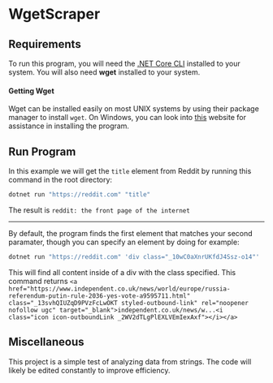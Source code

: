 # WgetScraper
## Requirements
To run this program, you will need the [.NET Core CLI](https://dotnet.microsoft.com/download) installed to your system. You will also need **wget** installed to your system. 

#### Getting Wget
Wget can be installed easily on most UNIX systems by using their package manager to install `wget`. On Windows, you can look into [this](http://gnuwin32.sourceforge.net/packages/wget.htm) website for assistance in installing the program.

## Run Program
In this example we will get the `title` element from Reddit by running this command in the root directory:<br>
```sh
dotnet run "https://reddit.com" "title"
```
The result is `reddit: the front page of the internet`
***
By default, the program finds the first element that matches your second paramater, though you can specify an element by doing for example:<br>
```sh
dotnet run "https://reddit.com" 'div class="_10wC0aXnrUKfdJ4Ssz-o14"'
```
This will find all content inside of a div with the class specified. This command returns `<a href="https://www.independent.co.uk/news/world/europe/russia-referendum-putin-rule-2036-yes-vote-a9595711.html" class="_13svhQIUZqD9PVzFcLwOKT styled-outbound-link" rel="noopener nofollow ugc" target="_blank">independent.co.uk/news/w...<i class="icon icon-outboundLink _2WV2dTLgPlEXLVEmIexAxf"></i></a>`
## Miscellaneous
This project is a simple test of analyzing data from strings. The code will likely be edited constantly to improve efficiency.

